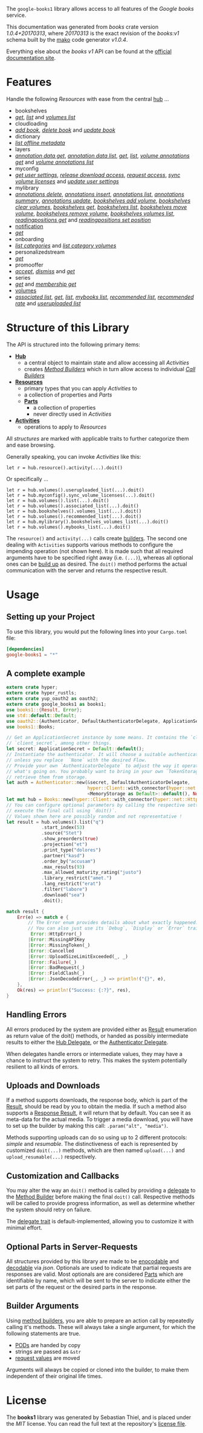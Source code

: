 <!---
DO NOT EDIT !
This file was generated automatically from 'src/mako/api/README.md.mako'
DO NOT EDIT !
-->
The `google-books1` library allows access to all features of the *Google books* service.

This documentation was generated from *books* crate version *1.0.4+20170313*, where *20170313* is the exact revision of the *books:v1* schema built by the [mako](http://www.makotemplates.org/) code generator *v1.0.4*.

Everything else about the *books* *v1* API can be found at the
[official documentation site](https://developers.google.com/books/docs/v1/getting_started).
# Features

Handle the following *Resources* with ease from the central [hub](https://docs.rs/google-books1/1.0.4+20170313/google_books1/struct.Books.html) ... 

* bookshelves
 * [*get*](https://docs.rs/google-books1/1.0.4+20170313/google_books1/struct.BookshelveGetCall.html), [*list*](https://docs.rs/google-books1/1.0.4+20170313/google_books1/struct.BookshelveListCall.html) and [*volumes list*](https://docs.rs/google-books1/1.0.4+20170313/google_books1/struct.BookshelveVolumeListCall.html)
* cloudloading
 * [*add book*](https://docs.rs/google-books1/1.0.4+20170313/google_books1/struct.CloudloadingAddBookCall.html), [*delete book*](https://docs.rs/google-books1/1.0.4+20170313/google_books1/struct.CloudloadingDeleteBookCall.html) and [*update book*](https://docs.rs/google-books1/1.0.4+20170313/google_books1/struct.CloudloadingUpdateBookCall.html)
* dictionary
 * [*list offline metadata*](https://docs.rs/google-books1/1.0.4+20170313/google_books1/struct.DictionaryListOfflineMetadataCall.html)
* layers
 * [*annotation data get*](https://docs.rs/google-books1/1.0.4+20170313/google_books1/struct.LayerAnnotationDataGetCall.html), [*annotation data list*](https://docs.rs/google-books1/1.0.4+20170313/google_books1/struct.LayerAnnotationDataListCall.html), [*get*](https://docs.rs/google-books1/1.0.4+20170313/google_books1/struct.LayerGetCall.html), [*list*](https://docs.rs/google-books1/1.0.4+20170313/google_books1/struct.LayerListCall.html), [*volume annotations get*](https://docs.rs/google-books1/1.0.4+20170313/google_books1/struct.LayerVolumeAnnotationGetCall.html) and [*volume annotations list*](https://docs.rs/google-books1/1.0.4+20170313/google_books1/struct.LayerVolumeAnnotationListCall.html)
* myconfig
 * [*get user settings*](https://docs.rs/google-books1/1.0.4+20170313/google_books1/struct.MyconfigGetUserSettingCall.html), [*release download access*](https://docs.rs/google-books1/1.0.4+20170313/google_books1/struct.MyconfigReleaseDownloadAccesCall.html), [*request access*](https://docs.rs/google-books1/1.0.4+20170313/google_books1/struct.MyconfigRequestAccesCall.html), [*sync volume licenses*](https://docs.rs/google-books1/1.0.4+20170313/google_books1/struct.MyconfigSyncVolumeLicenseCall.html) and [*update user settings*](https://docs.rs/google-books1/1.0.4+20170313/google_books1/struct.MyconfigUpdateUserSettingCall.html)
* mylibrary
 * [*annotations delete*](https://docs.rs/google-books1/1.0.4+20170313/google_books1/struct.MylibraryAnnotationDeleteCall.html), [*annotations insert*](https://docs.rs/google-books1/1.0.4+20170313/google_books1/struct.MylibraryAnnotationInsertCall.html), [*annotations list*](https://docs.rs/google-books1/1.0.4+20170313/google_books1/struct.MylibraryAnnotationListCall.html), [*annotations summary*](https://docs.rs/google-books1/1.0.4+20170313/google_books1/struct.MylibraryAnnotationSummaryCall.html), [*annotations update*](https://docs.rs/google-books1/1.0.4+20170313/google_books1/struct.MylibraryAnnotationUpdateCall.html), [*bookshelves add volume*](https://docs.rs/google-books1/1.0.4+20170313/google_books1/struct.MylibraryBookshelveAddVolumeCall.html), [*bookshelves clear volumes*](https://docs.rs/google-books1/1.0.4+20170313/google_books1/struct.MylibraryBookshelveClearVolumeCall.html), [*bookshelves get*](https://docs.rs/google-books1/1.0.4+20170313/google_books1/struct.MylibraryBookshelveGetCall.html), [*bookshelves list*](https://docs.rs/google-books1/1.0.4+20170313/google_books1/struct.MylibraryBookshelveListCall.html), [*bookshelves move volume*](https://docs.rs/google-books1/1.0.4+20170313/google_books1/struct.MylibraryBookshelveMoveVolumeCall.html), [*bookshelves remove volume*](https://docs.rs/google-books1/1.0.4+20170313/google_books1/struct.MylibraryBookshelveRemoveVolumeCall.html), [*bookshelves volumes list*](https://docs.rs/google-books1/1.0.4+20170313/google_books1/struct.MylibraryBookshelveVolumeListCall.html), [*readingpositions get*](https://docs.rs/google-books1/1.0.4+20170313/google_books1/struct.MylibraryReadingpositionGetCall.html) and [*readingpositions set position*](https://docs.rs/google-books1/1.0.4+20170313/google_books1/struct.MylibraryReadingpositionSetPositionCall.html)
* [notification](https://docs.rs/google-books1/1.0.4+20170313/google_books1/struct.Notification.html)
 * [*get*](https://docs.rs/google-books1/1.0.4+20170313/google_books1/struct.NotificationGetCall.html)
* onboarding
 * [*list categories*](https://docs.rs/google-books1/1.0.4+20170313/google_books1/struct.OnboardingListCategoryCall.html) and [*list category volumes*](https://docs.rs/google-books1/1.0.4+20170313/google_books1/struct.OnboardingListCategoryVolumeCall.html)
* personalizedstream
 * [*get*](https://docs.rs/google-books1/1.0.4+20170313/google_books1/struct.PersonalizedstreamGetCall.html)
* promooffer
 * [*accept*](https://docs.rs/google-books1/1.0.4+20170313/google_books1/struct.PromoofferAcceptCall.html), [*dismiss*](https://docs.rs/google-books1/1.0.4+20170313/google_books1/struct.PromoofferDismisCall.html) and [*get*](https://docs.rs/google-books1/1.0.4+20170313/google_books1/struct.PromoofferGetCall.html)
* series
 * [*get*](https://docs.rs/google-books1/1.0.4+20170313/google_books1/struct.SeryGetCall.html) and [*membership get*](https://docs.rs/google-books1/1.0.4+20170313/google_books1/struct.SeryMembershipGetCall.html)
* [volumes](https://docs.rs/google-books1/1.0.4+20170313/google_books1/struct.Volume.html)
 * [*associated list*](https://docs.rs/google-books1/1.0.4+20170313/google_books1/struct.VolumeAssociatedListCall.html), [*get*](https://docs.rs/google-books1/1.0.4+20170313/google_books1/struct.VolumeGetCall.html), [*list*](https://docs.rs/google-books1/1.0.4+20170313/google_books1/struct.VolumeListCall.html), [*mybooks list*](https://docs.rs/google-books1/1.0.4+20170313/google_books1/struct.VolumeMybookListCall.html), [*recommended list*](https://docs.rs/google-books1/1.0.4+20170313/google_books1/struct.VolumeRecommendedListCall.html), [*recommended rate*](https://docs.rs/google-books1/1.0.4+20170313/google_books1/struct.VolumeRecommendedRateCall.html) and [*useruploaded list*](https://docs.rs/google-books1/1.0.4+20170313/google_books1/struct.VolumeUseruploadedListCall.html)




# Structure of this Library

The API is structured into the following primary items:

* **[Hub](https://docs.rs/google-books1/1.0.4+20170313/google_books1/struct.Books.html)**
    * a central object to maintain state and allow accessing all *Activities*
    * creates [*Method Builders*](https://docs.rs/google-books1/1.0.4+20170313/google_books1/trait.MethodsBuilder.html) which in turn
      allow access to individual [*Call Builders*](https://docs.rs/google-books1/1.0.4+20170313/google_books1/trait.CallBuilder.html)
* **[Resources](https://docs.rs/google-books1/1.0.4+20170313/google_books1/trait.Resource.html)**
    * primary types that you can apply *Activities* to
    * a collection of properties and *Parts*
    * **[Parts](https://docs.rs/google-books1/1.0.4+20170313/google_books1/trait.Part.html)**
        * a collection of properties
        * never directly used in *Activities*
* **[Activities](https://docs.rs/google-books1/1.0.4+20170313/google_books1/trait.CallBuilder.html)**
    * operations to apply to *Resources*

All *structures* are marked with applicable traits to further categorize them and ease browsing.

Generally speaking, you can invoke *Activities* like this:

```Rust,ignore
let r = hub.resource().activity(...).doit()
```

Or specifically ...

```ignore
let r = hub.volumes().useruploaded_list(...).doit()
let r = hub.myconfig().sync_volume_licenses(...).doit()
let r = hub.volumes().list(...).doit()
let r = hub.volumes().associated_list(...).doit()
let r = hub.bookshelves().volumes_list(...).doit()
let r = hub.volumes().recommended_list(...).doit()
let r = hub.mylibrary().bookshelves_volumes_list(...).doit()
let r = hub.volumes().mybooks_list(...).doit()
```

The `resource()` and `activity(...)` calls create [builders][builder-pattern]. The second one dealing with `Activities` 
supports various methods to configure the impending operation (not shown here). It is made such that all required arguments have to be 
specified right away (i.e. `(...)`), whereas all optional ones can be [build up][builder-pattern] as desired.
The `doit()` method performs the actual communication with the server and returns the respective result.

# Usage

## Setting up your Project

To use this library, you would put the following lines into your `Cargo.toml` file:

```toml
[dependencies]
google-books1 = "*"
```

## A complete example

```Rust
extern crate hyper;
extern crate hyper_rustls;
extern crate yup_oauth2 as oauth2;
extern crate google_books1 as books1;
use books1::{Result, Error};
use std::default::Default;
use oauth2::{Authenticator, DefaultAuthenticatorDelegate, ApplicationSecret, MemoryStorage};
use books1::Books;

// Get an ApplicationSecret instance by some means. It contains the `client_id` and 
// `client_secret`, among other things.
let secret: ApplicationSecret = Default::default();
// Instantiate the authenticator. It will choose a suitable authentication flow for you, 
// unless you replace  `None` with the desired Flow.
// Provide your own `AuthenticatorDelegate` to adjust the way it operates and get feedback about 
// what's going on. You probably want to bring in your own `TokenStorage` to persist tokens and
// retrieve them from storage.
let auth = Authenticator::new(&secret, DefaultAuthenticatorDelegate,
                              hyper::Client::with_connector(hyper::net::HttpsConnector::new(hyper_rustls::TlsClient::new())),
                              <MemoryStorage as Default>::default(), None);
let mut hub = Books::new(hyper::Client::with_connector(hyper::net::HttpsConnector::new(hyper_rustls::TlsClient::new())), auth);
// You can configure optional parameters by calling the respective setters at will, and
// execute the final call using `doit()`.
// Values shown here are possibly random and not representative !
let result = hub.volumes().list("q")
             .start_index(53)
             .source("Stet")
             .show_preorders(true)
             .projection("et")
             .print_type("dolores")
             .partner("kasd")
             .order_by("accusam")
             .max_results(93)
             .max_allowed_maturity_rating("justo")
             .library_restrict("amet.")
             .lang_restrict("erat")
             .filter("labore")
             .download("sea")
             .doit();

match result {
    Err(e) => match e {
        // The Error enum provides details about what exactly happened.
        // You can also just use its `Debug`, `Display` or `Error` traits
         Error::HttpError(_)
        |Error::MissingAPIKey
        |Error::MissingToken(_)
        |Error::Cancelled
        |Error::UploadSizeLimitExceeded(_, _)
        |Error::Failure(_)
        |Error::BadRequest(_)
        |Error::FieldClash(_)
        |Error::JsonDecodeError(_, _) => println!("{}", e),
    },
    Ok(res) => println!("Success: {:?}", res),
}

```
## Handling Errors

All errors produced by the system are provided either as [Result](https://docs.rs/google-books1/1.0.4+20170313/google_books1/enum.Result.html) enumeration as return value of 
the doit() methods, or handed as possibly intermediate results to either the 
[Hub Delegate](https://docs.rs/google-books1/1.0.4+20170313/google_books1/trait.Delegate.html), or the [Authenticator Delegate](https://docs.rs/yup-oauth2/*/yup_oauth2/trait.AuthenticatorDelegate.html).

When delegates handle errors or intermediate values, they may have a chance to instruct the system to retry. This 
makes the system potentially resilient to all kinds of errors.

## Uploads and Downloads
If a method supports downloads, the response body, which is part of the [Result](https://docs.rs/google-books1/1.0.4+20170313/google_books1/enum.Result.html), should be
read by you to obtain the media.
If such a method also supports a [Response Result](https://docs.rs/google-books1/1.0.4+20170313/google_books1/trait.ResponseResult.html), it will return that by default.
You can see it as meta-data for the actual media. To trigger a media download, you will have to set up the builder by making
this call: `.param("alt", "media")`.

Methods supporting uploads can do so using up to 2 different protocols: 
*simple* and *resumable*. The distinctiveness of each is represented by customized 
`doit(...)` methods, which are then named `upload(...)` and `upload_resumable(...)` respectively.

## Customization and Callbacks

You may alter the way an `doit()` method is called by providing a [delegate](https://docs.rs/google-books1/1.0.4+20170313/google_books1/trait.Delegate.html) to the 
[Method Builder](https://docs.rs/google-books1/1.0.4+20170313/google_books1/trait.CallBuilder.html) before making the final `doit()` call. 
Respective methods will be called to provide progress information, as well as determine whether the system should 
retry on failure.

The [delegate trait](https://docs.rs/google-books1/1.0.4+20170313/google_books1/trait.Delegate.html) is default-implemented, allowing you to customize it with minimal effort.

## Optional Parts in Server-Requests

All structures provided by this library are made to be [enocodable](https://docs.rs/google-books1/1.0.4+20170313/google_books1/trait.RequestValue.html) and 
[decodable](https://docs.rs/google-books1/1.0.4+20170313/google_books1/trait.ResponseResult.html) via *json*. Optionals are used to indicate that partial requests are responses 
are valid.
Most optionals are are considered [Parts](https://docs.rs/google-books1/1.0.4+20170313/google_books1/trait.Part.html) which are identifiable by name, which will be sent to 
the server to indicate either the set parts of the request or the desired parts in the response.

## Builder Arguments

Using [method builders](https://docs.rs/google-books1/1.0.4+20170313/google_books1/trait.CallBuilder.html), you are able to prepare an action call by repeatedly calling it's methods.
These will always take a single argument, for which the following statements are true.

* [PODs][wiki-pod] are handed by copy
* strings are passed as `&str`
* [request values](https://docs.rs/google-books1/1.0.4+20170313/google_books1/trait.RequestValue.html) are moved

Arguments will always be copied or cloned into the builder, to make them independent of their original life times.

[wiki-pod]: http://en.wikipedia.org/wiki/Plain_old_data_structure
[builder-pattern]: http://en.wikipedia.org/wiki/Builder_pattern
[google-go-api]: https://github.com/google/google-api-go-client

# License
The **books1** library was generated by Sebastian Thiel, and is placed 
under the *MIT* license.
You can read the full text at the repository's [license file][repo-license].

[repo-license]: https://github.com/Byron/google-apis-rsblob/master/LICENSE.md

